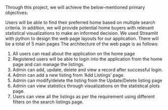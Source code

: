Through this project, we will achieve the below-mentioned primary objectives: 

Users will be able to find their preferred home based on multiple search criteria. In addition, we will provide potential home buyers with relevant statistical visualizations to make an informed decision. We used Streamlit with python to design the web page layouts for our application. There will be a total of 5 main pages 
The architecture of the web page is as follows:


1)	All users can read about the application on the home page
2)	Registered users  will be able to login into the application from the home page and can manage the listings.
3)	Admin can add, update, delete and view a record after successful login.
4)	Admin can add a new listing from ‘Add Listings’ page.
5)	Admin can modify/delete the listing from the Update/Delete listing page
6)	Admin can view statistics through visualizations on the statistical plots page.
7)	Users can view all the listings as per the requirement using different filters on the search listings page.
